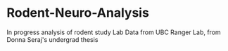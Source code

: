 # Rodent-Neuro-Analysis

In progress analysis of rodent study Lab Data from UBC Ranger Lab, from Donna Seraj's undergrad thesis
